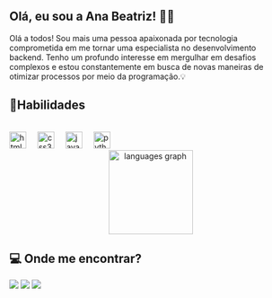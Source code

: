 ##  Olá, eu sou a Ana Beatriz! 👩👋

Olá a todos! Sou mais uma pessoa apaixonada por tecnologia comprometida em me tornar uma especialista no desenvolvimento backend. Tenho um profundo interesse em mergulhar em desafios complexos e estou constantemente em busca de novas maneiras de otimizar processos por meio da programação.💡

## 🚀Habilidades

<div style="display: inline_block"><br>
  <img src="https://cdn.jsdelivr.net/gh/devicons/devicon/icons/html5/html5-original.svg" height="30" alt="html5 logo"  />
  <img width="12" />
  <img src="https://cdn.jsdelivr.net/gh/devicons/devicon/icons/css3/css3-original.svg" height="30" alt="css3 logo"  />
  <img width="12" />
  <img src="https://cdn.jsdelivr.net/gh/devicons/devicon/icons/javascript/javascript-original.svg" height="30" alt="javascript logo"  />
  <img width="12" />
  <img src="https://cdn.jsdelivr.net/gh/devicons/devicon/icons/python/python-original.svg" height="30" alt="python logo"  />
  <img width="12" />
</div>

<div align="center">
  <img src="https://github-readme-stats.vercel.app/api/top-langs?username=beatriz-ana&locale=en&hide_title=false&layout=compact&card_width=320&langs_count=5&theme=dracula&hide_border=false" height="150" alt="languages graph"  />
</div>

 ## 💻 Onde me encontrar?
 
<div>  
  <a href="https://www.instagram.com/ana.beatriz47/" target="_blank"><img src="https://img.shields.io/badge/-Instagram-%23E4405F?style=for-the-badge&logo=instagram&logoColor=white" target="_blank"></a>
  <a href="https://www.linkedin.com/in/ana-beatriz-barbosa-da-silva-56991bb9/" target="_blank"><img src="https://img.shields.io/badge/-LinkedIn-%230077B5?style=for-the-badge&logo=linkedin&logoColor=white" target="_blank"></a> 
  <a href = "mailto:anabeatrizbarbosasilva7@gmail.com"><img src="https://img.shields.io/badge/Gmail-D14836?style=for-the-badge&logo=gmail&logoColor=white"></a>
</div>
